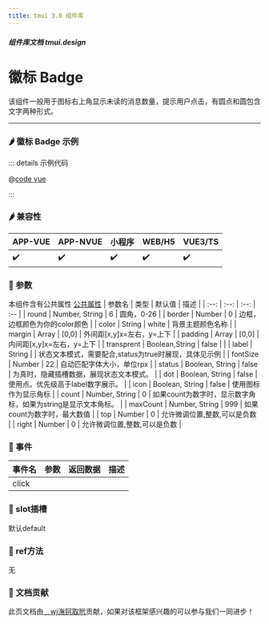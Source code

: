```yaml
---
title: tmui 3.0 组件库
---
```


<dirtoc></dirtoc>

##### 组件库文档 tmui.design

# 徽标 Badge
该组件一般用于图标右上角显示未读的消息数量，提示用户点击，有圆点和圆包含文字两种形式。

---

### :hot_pepper: 徽标 Badge 示例

<webview url="https://tmui.design/h5/#/pages/showdata/badge"></webview>

::: details 示例代码

@[code vue](pages/showdata/badge.nvue)

:::


### :hot_pepper: 兼容性

| APP-VUE | APP-NVUE | 小程序 | WEB/H5 | VUE3/TS |
| --- | --- | --- | --- | --- |
| :heavy_check_mark: | :heavy_check_mark: | :heavy_check_mark: | :heavy_check_mark: | :heavy_check_mark: |

### :seedling: 参数
本组件含有公共属性 [公共属性](/doc/spec/组件公共样式.md)
| 参数名 | 类型 | 默认值 | 描述 |
| :--: | :--: | :--: | :-- |
| round | Number, String | 6 | 圆角，0-26 |
| border | Number | 0 | 边框，边框颜色为你的color颜色 |
| color | String | white | 背景主题颜色名称 |
| margin | Array | [0,0] | 外间距[x,y]x=左右，y=上下 |
| padding | Array | [0,0] | 内间距[x,y]x=左右，y=上下 |
| transprent | Boolean,String | false |  |
| label | String |  | 状态文本模式，需要配合,status为true时展现，具体见示例 |
| fontSize | Number | 22 | 自动匹配字体大小，单位rpx |
| status | Boolean, String | false | 为真时，隐藏插槽数据，展现状态文本模式。 |
| dot | Boolean, String | false | 使用点。优先级高于label数字展示。 |
| icon | Boolean, String | false | 使用图标作为显示角标 |
| count | Number, String | 0 | 如果count为数字时，显示数字角标，如果为string是显示文本角标。 |
| maxCount | Number, String | 999 | 如果count为数字时，最大数值 |
| top | Number | 0 | 允许微调位置,整数,可以是负数 |
| right | Number | 0 | 允许微调位置,整数,可以是负数 |

### :rose: 事件
| 事件名 | 参数 | 返回数据 | 描述 |
| --- | --- | --- | --- |
| click |  |  |  |

### :corn: slot插槽
默认default

### :green_salad: ref方法
无

### :couplekiss: 文档贡献
此页文档由[﹎wj潕钶取玳](https://gitee.com/dxwj)贡献，如果对该框架感兴趣的可以参与我们一同进步！